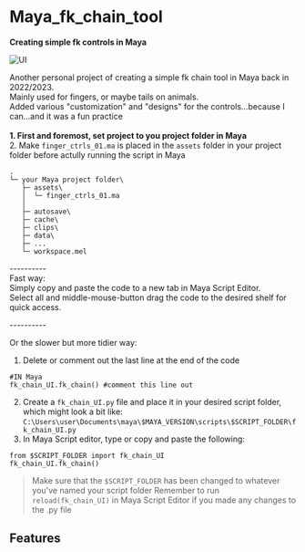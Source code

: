 # Maya_fk_chain_tool
**Creating simple fk controls in Maya**

![UI](https://github.com/user-attachments/assets/23b220ad-cea2-404e-a056-df32af99a216)

Another personal project of creating a simple fk chain tool in Maya back in 2022/2023.<br/>
Mainly used for fingers, or maybe tails on animals.<br/>
Added various "customization" and "designs" for the controls...because I can...and it was a fun practice<br/><br/>
**1. First and foremost, set project to you project folder in Maya**<br/>
2. Make `finger_ctrls_01.ma` is placed in the `assets` folder in your project folder before actully running the script in Maya

```
.
└─ your Maya project folder\
   ├─ assets\
   │  └─ finger_ctrls_01.ma
   │
   ├─ autosave\
   ├─ cache\
   ├─ clips\
   ├─ data\
   ├─ ...
   └─ workspace.mel
```
----------<br/>
Fast way:<br/>
Simply copy and paste the code to a new tab in Maya Script Editor.<br/>
Select all and middle-mouse-button drag the code to the desired shelf for quick access.

----------<br/>

Or the slower but more tidier way:<br/>
1. Delete or comment out the last line at the end of the code
```
#IN Maya
fk_chain_UI.fk_chain() #comment this line out
```

2. Create a `fk_chain_UI.py` file and place it in your desired script folder, which might look a bit like: 
`C:\Users\user\Documents\maya\$MAYA_VERSION\scripts\$SCRIPT_FOLDER\fk_chain_UI.py`<br/>
3. In Maya Script editor, type or copy and paste the following:
```
from $SCRIPT_FOLDER import fk_chain_UI
fk_chain_UI.fk_chain()
```
> Make sure that the `$SCRIPT_FOLDER` has been changed to whatever you've named your script folder
> Remember to run `reload(fk_chain_UI)` in Maya Script Editor if you made any changes to the .py file

## Features

